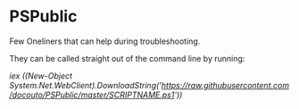 # PSPublic
Few Oneliners that can help during troubleshooting.

They can be called straight out of the command line by running:

*iex ((New-Object System.Net.WebClient).DownloadString('https://raw.githubusercontent.com/docouto/PSPublic/master/SCRIPTNAME.ps1'))*
